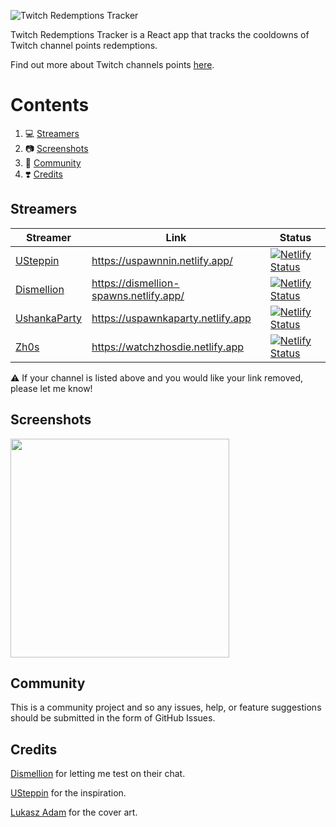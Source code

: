 ![Twitch Redemptions Tracker](https://user-images.githubusercontent.com/16789070/111539777-2d382400-8766-11eb-8595-7446929ec6ed.png)

Twitch Redemptions Tracker is a React app that tracks the cooldowns of Twitch channel points redemptions.

Find out more about Twitch channels points [here](https://help.twitch.tv/s/article/channel-points-guide).

# Contents

1. :computer: [Streamers](#streamers)
2. :camera: [Screenshots](#screenshots)
3. :handshake: [Community](#community)
4. :heavy_heart_exclamation: [Credits](#credits)

## Streamers

| Streamer      | Link | Status |
| ----------- | ----------- | - |
| [USteppin](https://www.twitch.tv/usteppin) | https://uspawnnin.netlify.app/ | [![Netlify Status](https://api.netlify.com/api/v1/badges/8fff37cf-07f5-4bbf-9967-2ac358f5ed1e/deploy-status)](https://app.netlify.com/sites/uspawnnin/deploys) |
| [Dismellion](https://www.twitch.tv/dismellion) | https://dismellion-spawns.netlify.app/ | [![Netlify Status](https://api.netlify.com/api/v1/badges/9bb40549-7638-4eac-8a28-13c97b1a1579/deploy-status)](https://app.netlify.com/sites/dismellion-spawns/deploys) |
| [UshankaParty](https://www.twitch.tv/ushankaparty) | https://uspawnkaparty.netlify.app | [![Netlify Status](https://api.netlify.com/api/v1/badges/8fff37cf-07f5-4bbf-9967-2ac358f5ed1e/deploy-status)](https://app.netlify.com/sites/uspawnnin/deploys) |
| [Zh0s](https://www.twitch.tv/zh0s) | https://watchzhosdie.netlify.app | [![Netlify Status](https://api.netlify.com/api/v1/badges/b25f4440-b051-4cf5-9f24-fc0f274feb8b/deploy-status)](https://app.netlify.com/sites/watchzhosdie/deploys) |

:warning: If your channel is listed above and you would like your link removed, please let me know!

## Screenshots

<img src="https://user-images.githubusercontent.com/16789070/111542143-41315500-8769-11eb-8177-b9677f80371a.png" width="350">

## Community

This is a community project and so any issues, help, or feature suggestions should be submitted in the form of GitHub Issues.

## Credits

[Dismellion](https://www.twitch.tv/dismellion) for letting me test on their chat.

[USteppin](https://www.twitch.tv/usteppin) for the inspiration.

[Lukasz Adam](https://lukaszadam.com/illustrations) for the cover art.
